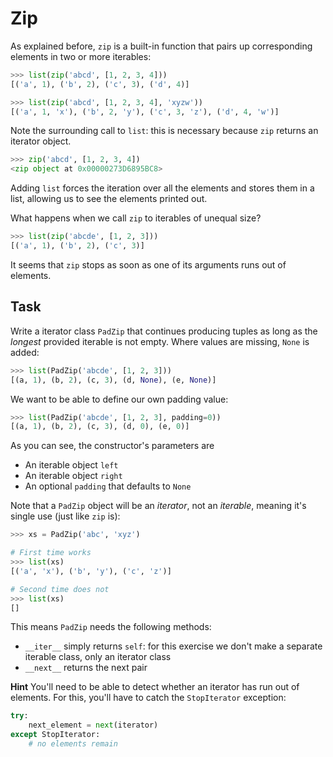 # Zip

As explained before, `zip` is a built-in function that pairs up corresponding elements in two or more iterables:

```python
>>> list(zip('abcd', [1, 2, 3, 4]))
[('a', 1), ('b', 2), ('c', 3), ('d', 4)]

>>> list(zip('abcd', [1, 2, 3, 4], 'xyzw'))
[('a', 1, 'x'), ('b', 2, 'y'), ('c', 3, 'z'), ('d', 4, 'w')]
```

Note the surrounding call to `list`: this is necessary because `zip` returns an iterator object.

```python
>>> zip('abcd', [1, 2, 3, 4])
<zip object at 0x00000273D6895BC8>
```

Adding `list` forces the iteration over all the elements and stores them in a list, allowing us to see the elements printed out.

What happens when we call `zip` to iterables of unequal size?

```python
>>> list(zip('abcde', [1, 2, 3]))
[('a', 1), ('b', 2), ('c', 3)]
```

It seems that `zip` stops as soon as one of its arguments runs out of elements.

## Task

Write a iterator class `PadZip` that continues producing tuples as long as the _longest_ provided iterable is not empty.
Where values are missing, `None` is added:

```python
>>> list(PadZip('abcde', [1, 2, 3]))
[(a, 1), (b, 2), (c, 3), (d, None), (e, None)]
```

We want to be able to define our own padding value:

```python
>>> list(PadZip('abcde', [1, 2, 3], padding=0))
[(a, 1), (b, 2), (c, 3), (d, 0), (e, 0)]
```

As you can see, the constructor's parameters are

* An iterable object `left`
* An iterable object `right`
* An optional `padding` that defaults to `None`

Note that a `PadZip` object will be an _iterator_, not an _iterable_, meaning it's single use (just like `zip` is):

```python
>>> xs = PadZip('abc', 'xyz')

# First time works
>>> list(xs)
[('a', 'x'), ('b', 'y'), ('c', 'z')]

# Second time does not
>>> list(xs)
[]
```

This means `PadZip` needs the following methods:

* `__iter__` simply returns `self`: for this exercise we don't make a separate iterable class, only an iterator class
* `__next__` returns the next pair

**Hint** You'll need to be able to detect whether an iterator has run out of elements.
For this, you'll have to catch the `StopIterator` exception:

```python
try:
    next_element = next(iterator)
except StopIterator:
    # no elements remain
```

